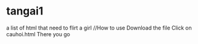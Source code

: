 # tangai1
a list of html that need to flirt a girl
//How to use
Download the file
Click on cauhoi.html
There you go
